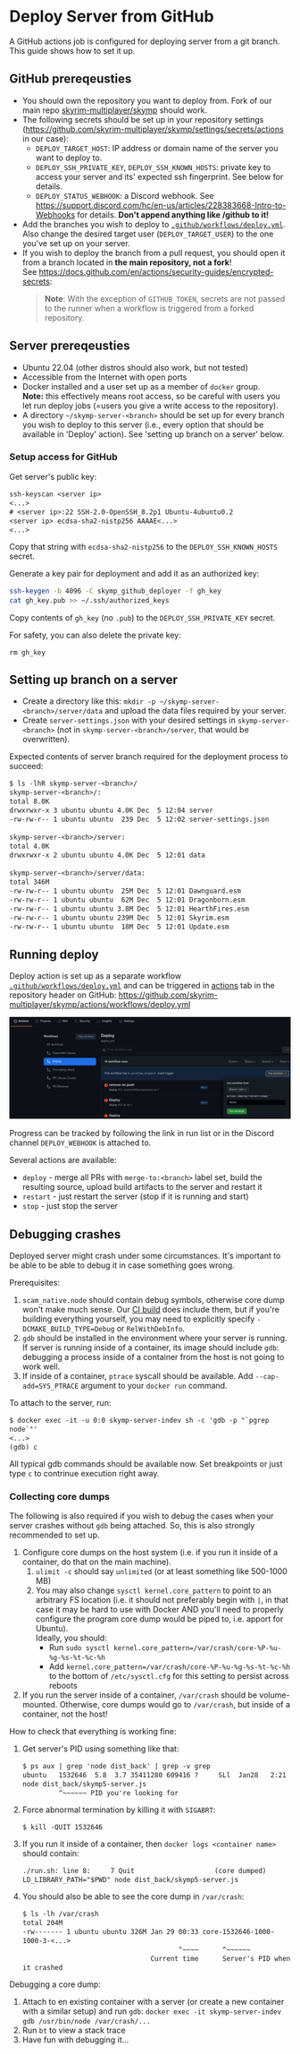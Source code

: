# Deploy Server from GitHub

A GitHub actions job is configured for deploying server from a git branch.
This guide shows how to set it up.

## GitHub prereqeusties

* You should own the repository you want to deploy from. Fork of our main repo
[skyrim-multiplayer/skymp](https://github.com/skyrim-multiplayer/skymp) should work.
* The following secrets should be set up in your repository settings
(https://github.com/skyrim-multiplayer/skymp/settings/secrets/actions in our case):
  * `DEPLOY_TARGET_HOST`: IP address or domain name of the server you want to deploy to.
  * `DEPLOY_SSH_PRIVATE_KEY`, `DEPLOY_SSH_KNOWN_HOSTS`: private key to access
    your server and its' expected ssh fingerprint. See below for details.
  * `DEPLOY_STATUS_WEBHOOK`: a Discord webhook. See https://support.discord.com/hc/en-us/articles/228383668-Intro-to-Webhooks for details. **Don't append anything like /github to it!**
* Add the branches you wish to deploy to [`.github/workflows/deploy.yml`](../.github/workflows/deploy.yml).
  Also change the desired target user (`DEPLOY_TARGET_USER`) to the one you've set up on your server.
* If you wish to deploy the branch from a pull request, you should open it from
  a branch located in **the main repository, not a fork**! \
  See https://docs.github.com/en/actions/security-guides/encrypted-secrets:
  > **Note**: With the exception of `GITHUB_TOKEN`, secrets are not passed
    to the runner when a workflow is triggered from a forked repository.


## Server prereqeusties

* Ubuntu 22.04 (other distros should also work, but not tested)
* Accessible from the Internet with open ports
* Docker installed and a user set up as a member of `docker` group. \
  **Note:** this effectively means root access, so be careful with users you
  let run deploy jobs (=users you give a write access to the repository).
* A directory `~/skymp-server-<branch>` should be set up for every branch you
  wish to deploy to this server (i.e., every option that should be available
  in 'Deploy' action). See 'setting up branch on a server' below.

### Setup access for GitHub

Get server's public key:
```
ssh-keyscan <server ip>
<...>
# <server ip>:22 SSH-2.0-OpenSSH_8.2p1 Ubuntu-4ubuntu0.2
<server ip> ecdsa-sha2-nistp256 AAAAE<...>
<...>
```

Copy that string with `ecdsa-sha2-nistp256` to the `DEPLOY_SSH_KNOWN_HOSTS` secret.

Generate a key pair for deployment and add it as an authorized key:
```sh
ssh-keygen -b 4096 -C skymp_github_deployer -f gh_key
cat gh_key.pub >> ~/.ssh/authorized_keys
```

Copy contents of `gh_key` (no `.pub`) to the `DEPLOY_SSH_PRIVATE_KEY` secret.

For safety, you can also delete the private key:
```
rm gh_key
```

## Setting up branch on a server

* Create a directory like this: `mkdir -p ~/skymp-server-<branch>/server/data`
  and upload the data files required by your server.
* Create `server-settings.json` with your desired settings in `skymp-server-<branch>`
  (not in `skymp-server-<branch>/server`, that would be overwritten).

Expected contents of server branch required for the deployment process to succeed:
```
$ ls -lhR skymp-server-<branch>/
skymp-server-<branch>/:
total 8.0K
drwxrwxr-x 3 ubuntu ubuntu 4.0K Dec  5 12:04 server
-rw-rw-r-- 1 ubuntu ubuntu  239 Dec  5 12:02 server-settings.json

skymp-server-<branch>/server:
total 4.0K
drwxrwxr-x 2 ubuntu ubuntu 4.0K Dec  5 12:01 data

skymp-server-<branch>/server/data:
total 346M
-rw-rw-r-- 1 ubuntu ubuntu  25M Dec  5 12:01 Dawnguard.esm
-rw-rw-r-- 1 ubuntu ubuntu  62M Dec  5 12:01 Dragonborn.esm
-rw-rw-r-- 1 ubuntu ubuntu 3.8M Dec  5 12:01 HearthFires.esm
-rw-rw-r-- 1 ubuntu ubuntu 239M Dec  5 12:01 Skyrim.esm
-rw-rw-r-- 1 ubuntu ubuntu  18M Dec  5 12:01 Update.esm
```

## Running deploy

Deploy action is set up as a separate workflow
[`.github/workflows/deploy.yml`](../.github/workflows/deploy.yml)
and can be triggered in [actions](https://github.com/skyrim-multiplayer/skymp/actions)
tab in the repository header on GitHub:
https://github.com/skyrim-multiplayer/skymp/actions/workflows/deploy.yml

![](img/run_deploy.png)

Progress can be tracked by following the link in run list or in the Discord
channel `DEPLOY_WEBHOOK` is attached to.

Several actions are available:
* `deploy` - merge all PRs with `merge-to:<branch>` label set, build the resulting
  source, upload build artifacts to the server and restart it
* `restart` - just restart the server (stop if it is running and start)
* `stop` - just stop the server

## Debugging crashes

Deployed server might crash under some circumstances. It's important to be able
to be able to debug it in case something goes wrong.

Prerequisites:
1. `scam_native.node` should contain debug symbols, otherwise core dump won't make much sense.
   Our [CI build](https://github.com/skyrim-multiplayer/skymp/blob/688c5dfeabffd6510d759d5a128349de8898743c/.github/workflows/pr-ubuntu-docker.yml#L10)
   does include them, but if you're building everything yourself, you may need
   to explicitly specify `-DCMAKE_BUILD_TYPE=Debug` or `RelWithDebInfo`.
2. `gdb` should be installed in the environment where your server is running.
   If server is running inside of a container, its image should include `gdb`:
   debugging a process inside of a container from the host is not going to work well.
3. If inside of a container, `ptrace` syscall should be available.
   Add `--cap-add=SYS_PTRACE` argument to your `docker run` command.

To attach to the server, run:
```
$ docker exec -it -u 0:0 skymp-server-indev sh -c 'gdb -p "`pgrep node`"'
<...>
(gdb) c
```

All typical gdb commands should be available now. Set breakpoints or just type
`c` to contrinue execution right away.

### Collecting core dumps

The following is also required if you wish to debug the cases when your server
crashes without `gdb` being attached. So, this is also strongly recommended to set up.
1. Configure core dumps on the host system (i.e. if you run it inside of a container,
   do that on the main machine).
   1. `ulimit -c` should say `unlimited` (or at least something like 500-1000 MB)
   2. You may also change `sysctl kernel.core_pattern` to point to an arbitrary
      FS location (i.e. it should not preferably begin with `|`, in that case it
      may be hard to use with Docker AND you'll need to properly configure
      the program core dump would be piped to, i.e. apport for Ubuntu). \
      Ideally, you should:
      * Run `sudo sysctl kernel.core_pattern=/var/crash/core-%P-%u-%g-%s-%t-%c-%h`
      * Add `kernel.core_pattern=/var/crash/core-%P-%u-%g-%s-%t-%c-%h` to the bottom
        of `/etc/sysctl.cfg` for this setting to persist across reboots
2. If you run the server inside of a container, `/var/crash` should be volume-mounted.
   Otherwise, core dumps would go to `/var/crash`, but inside of a container, not the host!

How to check that everything is working fine:
1. Get server's PID using something like that:
   ```
   $ ps aux | grep 'node dist_back' | grep -v grep
   ubuntu   1532646  5.8  3.7 35411280 609416 ?     SLl  Jan28   2:21 node dist_back/skymp5-server.js  
            ^~~~~~~ PID you're looking for
   ```
2. Force abnormal termination by killing it with `SIGABRT`:
   ```
   $ kill -QUIT 1532646
   ```
3. If you run it inside of a container, then `docker logs <container name>` should contain:
   ```
   ./run.sh: line 8:     7 Quit                    (core dumped) LD_LIBRARY_PATH="$PWD" node dist_back/skymp5-server.js
   ```
4. You should also be able to see the core dump in `/var/crash`:
   ```
   $ ls -lh /var/crash
   total 204M
   -rw------- 1 ubuntu ubuntu 326M Jan 29 00:33 core-1532646-1000-1000-3-<...>
                                          ^~~~~      ^~~~~~~
                                   Current time      Server's PID when it crashed
   ```

Debugging a core dump:
1. Attach to en existing container with a server (or create a new container
   with a similar setup) and run `gdb`:
   `docker exec -it skymp-server-indev gdb /usr/bin/node /var/crash/...`
2. Run `bt` to view a stack trace
3. Have fun with debugging it...

